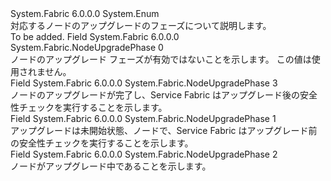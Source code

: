 <Type Name="NodeUpgradePhase" FullName="System.Fabric.NodeUpgradePhase">
  <TypeSignature Language="C#" Value="public enum NodeUpgradePhase" />
  <TypeSignature Language="ILAsm" Value=".class public auto ansi sealed NodeUpgradePhase extends System.Enum" />
  <TypeSignature Language="DocId" Value="T:System.Fabric.NodeUpgradePhase" />
  <TypeSignature Language="VB.NET" Value="Public Enum NodeUpgradePhase" />
  <TypeSignature Language="F#" Value="type NodeUpgradePhase = " />
  <AssemblyInfo>
    <AssemblyName>System.Fabric</AssemblyName>
    <AssemblyVersion>6.0.0.0</AssemblyVersion>
  </AssemblyInfo>
  <Base>
    <BaseTypeName>System.Enum</BaseTypeName>
  </Base>
  <Docs>
    <summary>
      <para>対応するノードのアップグレードのフェーズについて説明します。</para>
    </summary>
    <remarks>To be added.</remarks>
  </Docs>
  <Members>
    <Member MemberName="Invalid">
      <MemberSignature Language="C#" Value="Invalid" />
      <MemberSignature Language="ILAsm" Value=".field public static literal valuetype System.Fabric.NodeUpgradePhase Invalid = int32(0)" />
      <MemberSignature Language="DocId" Value="F:System.Fabric.NodeUpgradePhase.Invalid" />
      <MemberSignature Language="VB.NET" Value="Invalid" />
      <MemberSignature Language="F#" Value="Invalid = 0" Usage="System.Fabric.NodeUpgradePhase.Invalid" />
      <MemberType>Field</MemberType>
      <AssemblyInfo>
        <AssemblyName>System.Fabric</AssemblyName>
        <AssemblyVersion>6.0.0.0</AssemblyVersion>
      </AssemblyInfo>
      <ReturnValue>
        <ReturnType>System.Fabric.NodeUpgradePhase</ReturnType>
      </ReturnValue>
      <MemberValue>0</MemberValue>
      <Docs>
        <summary>
          <para>ノードのアップグレード フェーズが有効ではないことを示します。 この値は使用されません。</para>
        </summary>
      </Docs>
    </Member>
    <Member MemberName="PostUpgradeSafetyCheck">
      <MemberSignature Language="C#" Value="PostUpgradeSafetyCheck" />
      <MemberSignature Language="ILAsm" Value=".field public static literal valuetype System.Fabric.NodeUpgradePhase PostUpgradeSafetyCheck = int32(3)" />
      <MemberSignature Language="DocId" Value="F:System.Fabric.NodeUpgradePhase.PostUpgradeSafetyCheck" />
      <MemberSignature Language="VB.NET" Value="PostUpgradeSafetyCheck" />
      <MemberSignature Language="F#" Value="PostUpgradeSafetyCheck = 3" Usage="System.Fabric.NodeUpgradePhase.PostUpgradeSafetyCheck" />
      <MemberType>Field</MemberType>
      <AssemblyInfo>
        <AssemblyName>System.Fabric</AssemblyName>
        <AssemblyVersion>6.0.0.0</AssemblyVersion>
      </AssemblyInfo>
      <ReturnValue>
        <ReturnType>System.Fabric.NodeUpgradePhase</ReturnType>
      </ReturnValue>
      <MemberValue>3</MemberValue>
      <Docs>
        <summary>
          <para>ノードのアップグレードが完了し、Service Fabric はアップグレード後の安全性チェックを実行することを示します。</para>
        </summary>
      </Docs>
    </Member>
    <Member MemberName="PreUpgradeSafetyCheck">
      <MemberSignature Language="C#" Value="PreUpgradeSafetyCheck" />
      <MemberSignature Language="ILAsm" Value=".field public static literal valuetype System.Fabric.NodeUpgradePhase PreUpgradeSafetyCheck = int32(1)" />
      <MemberSignature Language="DocId" Value="F:System.Fabric.NodeUpgradePhase.PreUpgradeSafetyCheck" />
      <MemberSignature Language="VB.NET" Value="PreUpgradeSafetyCheck" />
      <MemberSignature Language="F#" Value="PreUpgradeSafetyCheck = 1" Usage="System.Fabric.NodeUpgradePhase.PreUpgradeSafetyCheck" />
      <MemberType>Field</MemberType>
      <AssemblyInfo>
        <AssemblyName>System.Fabric</AssemblyName>
        <AssemblyVersion>6.0.0.0</AssemblyVersion>
      </AssemblyInfo>
      <ReturnValue>
        <ReturnType>System.Fabric.NodeUpgradePhase</ReturnType>
      </ReturnValue>
      <MemberValue>1</MemberValue>
      <Docs>
        <summary>
          <para>アップグレードは未開始状態、ノードで、Service Fabric はアップグレード前の安全性チェックを実行することを示します。</para>
        </summary>
      </Docs>
    </Member>
    <Member MemberName="Upgrading">
      <MemberSignature Language="C#" Value="Upgrading" />
      <MemberSignature Language="ILAsm" Value=".field public static literal valuetype System.Fabric.NodeUpgradePhase Upgrading = int32(2)" />
      <MemberSignature Language="DocId" Value="F:System.Fabric.NodeUpgradePhase.Upgrading" />
      <MemberSignature Language="VB.NET" Value="Upgrading" />
      <MemberSignature Language="F#" Value="Upgrading = 2" Usage="System.Fabric.NodeUpgradePhase.Upgrading" />
      <MemberType>Field</MemberType>
      <AssemblyInfo>
        <AssemblyName>System.Fabric</AssemblyName>
        <AssemblyVersion>6.0.0.0</AssemblyVersion>
      </AssemblyInfo>
      <ReturnValue>
        <ReturnType>System.Fabric.NodeUpgradePhase</ReturnType>
      </ReturnValue>
      <MemberValue>2</MemberValue>
      <Docs>
        <summary>
          <para>ノードがアップグレード中であることを示します。</para>
        </summary>
      </Docs>
    </Member>
  </Members>
</Type>